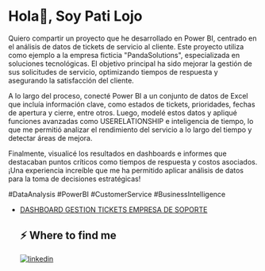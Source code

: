 <h1>Hola👋, Soy Pati Lojo </h1>


Quiero compartir un proyecto que he desarrollado en Power BI, centrado en el análisis de datos de tickets de servicio al cliente. Este proyecto utiliza como ejemplo a la empresa ficticia "PandaSolutions", especializada en soluciones tecnológicas. El objetivo principal ha sido mejorar la gestión de sus solicitudes de servicio, optimizando tiempos de respuesta y asegurando la satisfacción del cliente.

A lo largo del proceso, conecté Power BI a un conjunto de datos de Excel que incluía información clave, como estados de tickets, prioridades, fechas de apertura y cierre, entre otros. Luego, modelé estos datos y apliqué funciones avanzadas como USERELATIONSHIP e inteligencia de tiempo, lo que me permitió analizar el rendimiento del servicio a lo largo del tiempo y detectar áreas de mejora.

Finalmente, visualicé los resultados en dashboards e informes que destacaban puntos críticos como tiempos de respuesta y costos asociados. ¡Una experiencia increíble que me ha permitido aplicar análisis de datos para la toma de decisiones estratégicas!

#DataAnalysis #PowerBI #CustomerService #BusinessIntelligence
<ul>
<li><a target="_blank" href="https://www.linkedin.com/feed/update/urn:li:ugcPost:7239236205320540162/">DASHBOARD GESTION TICKETS EMPRESA DE SOPORTE</a></li>

<h2>⚡️ Where to find me</h2>
<p><a target="_blank" href="https://www.linkedin.com/in/https://www.linkedin.com/in/patricialojozubeldia/" style="display: inline-block;"><img src="https://img.shields.io/badge/linkedin-logo?style=for-the-badge&logo=linkedin&logoColor=white&color=%230a77b6" alt="linkedin" /></a></p>
